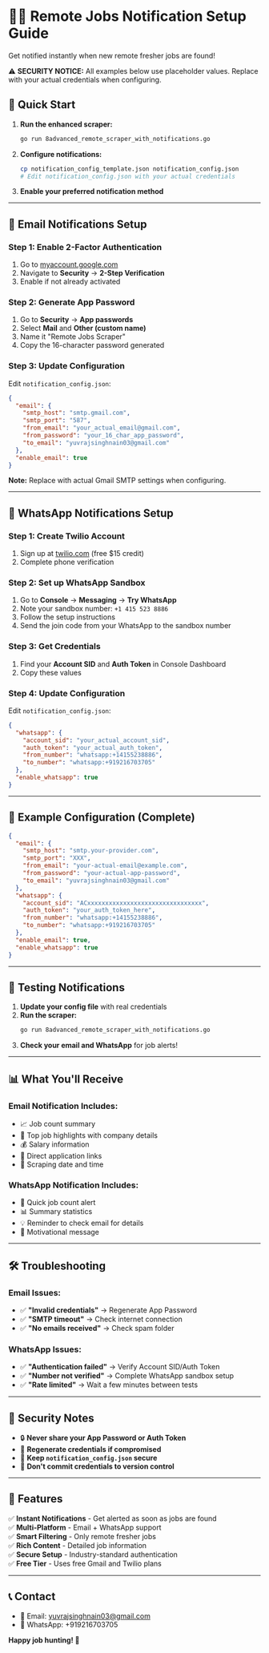 # 📧📱 Remote Jobs Notification Setup Guide

Get notified instantly when new remote fresher jobs are found!

⚠️ **SECURITY NOTICE:** All examples below use placeholder values. Replace with your actual credentials when configuring.

## 🚀 Quick Start

1. **Run the enhanced scraper:**
   ```bash
   go run 8advanced_remote_scraper_with_notifications.go
   ```

2. **Configure notifications:**
   ```bash
   cp notification_config_template.json notification_config.json
   # Edit notification_config.json with your actual credentials
   ```

3. **Enable your preferred notification method**

---

## 📧 Email Notifications Setup

### Step 1: Enable 2-Factor Authentication
1. Go to [myaccount.google.com](https://myaccount.google.com)
2. Navigate to **Security** → **2-Step Verification**
3. Enable if not already activated

### Step 2: Generate App Password
1. Go to **Security** → **App passwords**
2. Select **Mail** and **Other (custom name)**
3. Name it "Remote Jobs Scraper"
4. Copy the 16-character password generated

### Step 3: Update Configuration
Edit `notification_config.json`:
```json
{
  "email": {
    "smtp_host": "smtp.gmail.com",
    "smtp_port": "587",
    "from_email": "your_actual_email@gmail.com",
    "from_password": "your_16_char_app_password",
    "to_email": "yuvrajsinghnain03@gmail.com"
  },
  "enable_email": true
}
```

**Note:** Replace with actual Gmail SMTP settings when configuring.

---

## 📱 WhatsApp Notifications Setup

### Step 1: Create Twilio Account
1. Sign up at [twilio.com](https://twilio.com) (free $15 credit)
2. Complete phone verification

### Step 2: Set up WhatsApp Sandbox
1. Go to **Console** → **Messaging** → **Try WhatsApp**
2. Note your sandbox number: `+1 415 523 8886`
3. Follow the setup instructions
4. Send the join code from your WhatsApp to the sandbox number

### Step 3: Get Credentials
1. Find your **Account SID** and **Auth Token** in Console Dashboard
2. Copy these values

### Step 4: Update Configuration
Edit `notification_config.json`:
```json
{
  "whatsapp": {
    "account_sid": "your_actual_account_sid",
    "auth_token": "your_actual_auth_token",
    "from_number": "whatsapp:+14155238886",
    "to_number": "whatsapp:+919216703705"
  },
  "enable_whatsapp": true
}
```

---

## 🎯 Example Configuration (Complete)

```json
{
  "email": {
    "smtp_host": "smtp.your-provider.com",
    "smtp_port": "XXX",
    "from_email": "your-actual-email@example.com",
    "from_password": "your-actual-app-password",
    "to_email": "yuvrajsinghnain03@gmail.com"
  },
  "whatsapp": {
    "account_sid": "ACxxxxxxxxxxxxxxxxxxxxxxxxxxxxxxxx",
    "auth_token": "your_auth_token_here",
    "from_number": "whatsapp:+14155238886",
    "to_number": "whatsapp:+919216703705"
  },
  "enable_email": true,
  "enable_whatsapp": true
}
```

---

## 🔄 Testing Notifications

1. **Update your config file** with real credentials
2. **Run the scraper:**
   ```bash
   go run 8advanced_remote_scraper_with_notifications.go
   ```
3. **Check your email and WhatsApp** for job alerts!

---

## 📊 What You'll Receive

### Email Notification Includes:
- 📈 Job count summary
- 🏢 Top job highlights with company details
- 💰 Salary information
- 🔗 Direct application links
- 📅 Scraping date and time

### WhatsApp Notification Includes:
- 🎯 Quick job count alert
- 📊 Summary statistics
- 💡 Reminder to check email for details
- 🚀 Motivational message

---

## 🛠️ Troubleshooting

### Email Issues:
- ✅ **"Invalid credentials"** → Regenerate App Password
- ✅ **"SMTP timeout"** → Check internet connection
- ✅ **"No emails received"** → Check spam folder

### WhatsApp Issues:
- ✅ **"Authentication failed"** → Verify Account SID/Auth Token
- ✅ **"Number not verified"** → Complete WhatsApp sandbox setup
- ✅ **"Rate limited"** → Wait a few minutes between tests

---

## 🔐 Security Notes

- 🔒 **Never share your App Password or Auth Token**
- 🔄 **Regenerate credentials if compromised**
- 📁 **Keep `notification_config.json` secure**
- 🚫 **Don't commit credentials to version control**

---

## 🎯 Features

✅ **Instant Notifications** - Get alerted as soon as jobs are found  
✅ **Multi-Platform** - Email + WhatsApp support  
✅ **Smart Filtering** - Only remote fresher jobs  
✅ **Rich Content** - Detailed job information  
✅ **Secure Setup** - Industry-standard authentication  
✅ **Free Tier** - Uses free Gmail and Twilio plans  

---

## 📞 Contact

- 📧 Email: yuvrajsinghnain03@gmail.com
- 📱 WhatsApp: +919216703705

**Happy job hunting! 🚀** 